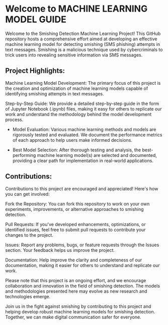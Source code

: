 # Welcome to MACHINE LEARNING MODEL GUIDE

Welcome to the Smishing Detection Machine Learning Project! This GitHub repository hosts a comprehensive effort aimed at developing an effective machine learning model for detecting smishing (SMS phishing) attempts in text messages. Smishing is a malicious technique used by cybercriminals to trick users into revealing sensitive information via SMS messages.

## Project Highlights:

Machine Learning Model Development: The primary focus of this project is the creation and optimization of machine learning models capable of identifying smishing attempts in text messages.

Step-by-Step Guide: We provide a detailed step-by-step guide in the form of Jupyter Notebook (.ipynb) files, making it easy for others to replicate our work and understand the methodology behind the model development process.

 - Model Evaluation: Various machine learning methods and models are rigorously tested and evaluated. We document the performance metrics of each approach to help users make informed decisions.

 - Best Model Selection: After thorough testing and analysis, the best-performing machine learning model(s) are selected and documented, providing a clear path for implementation in real-world applications.

## Contributions:

Contributions to this project are encouraged and appreciated! Here's how you can get involved:

Fork the Repository: You can fork this repository to work on your own experiments, improvements, or alternative approaches to smishing detection.

Pull Requests: If you've developed enhancements, optimizations, or identified issues, feel free to submit pull requests to contribute your changes to the project.

Issues: Report any problems, bugs, or feature requests through the Issues section. Your feedback helps us improve the project.

Documentation: Help improve the clarity and completeness of our documentation, making it easier for others to understand and replicate our work.

Please note that this project is an ongoing effort, and we encourage collaboration and innovation in the field of smishing detection. The models and methodologies presented here may evolve as new research and technologies emerge.

Join us in the fight against smishing by contributing to this project and helping develop robust machine learning models for smishing detection. Together, we can make digital communication safer for everyone.
